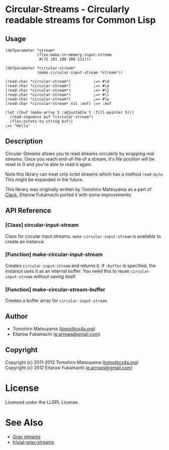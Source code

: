 # Circular-Streams - Circularly readable streams for Common Lisp

## Usage

    (defparameter *stream*
                  (flex:make-in-memory-input-stream
                   #(72 101 108 108 111)))
    
    (defparameter *circular-stream*
                  (make-circular-input-stream *stream*))
    
    (read-char *circular-stream*)          ;=> #\H
    (read-char *circular-stream*)          ;=> #\e
    (read-char *circular-stream*)          ;=> #\l
    (read-char *circular-stream*)          ;=> #\l
    (read-char *circular-stream*)          ;=> #\o
    (read-char *circular-stream* nil :eof) ;=> :eof
    
    (let ((buf (make-array 5 :adjustable t :fill-pointer 5)))
      (read-sequence buf *circular-stream*)
      (flex:octets-to-string buf))
    ;=> "Hello"

## Description

Circular-Streams allows you to read streams circularly by wrapping real streams. Once you reach end-of-file of a stream, it's file position will be reset to 0 and you're able to read it again.

Note this library can treat only octet streams which has a method `read-byte`. This might be expanded in the future.

This library was originally written by Tomohiro Matsuyama as a part of [Clack](http://clacklisp.org), Eitarow Fukamachi ported it with some improvements.

## API Reference

### [Class] circular-input-stream

Class for circular input streams. `make-circular-input-stream` is available to create an instance.

### [Function] make-circular-input-stream

Creates `circular-input-stream` and returns it. If `:buffer` is specified, the instance uses it as an internal buffer. You need this to reuse `circular-input-stream` without saving itself.

### [Function] make-circular-stream-buffer

Creates a buffer array for `circular-input-stream`.

## Author

* Tomohiro Matsuyama (tomo@cx4a.org)
* Eitarow Fukamachi (e.arrows@gmail.com)

## Copyright

Copyright (c) 2011-2012 Tomohiro Matsuyama (tomo@cx4a.org)  
Copyright (c) 2012 Eitarow Fukamachi (e.arrows@gmail.com)

# License

Licensed under the LLGPL License.

# See Also

* [Gray streams](http://www.cliki.net/Gray%20streams)
* [trivial-gray-streams](http://www.cliki.net/trivial-gray-streams)
